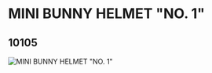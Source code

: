# MINI BUNNY HELMET "NO. 1"
## 10105
![MINI BUNNY HELMET "NO. 1"](https://lc-www-live-s.legocdn.com/media/bricks/5/2/6000264.jpg)